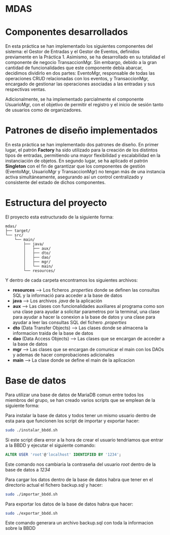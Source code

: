 # MDAS


# Componentes desarrollados
En esta práctica se han implementado los siguientes componentes del sistema: el Gestor de Entradas y el Gestor de Eventos, definidos previamente en la Práctica 1. Asimismo, se ha desarrollado en su totalidad el componente de negocio TransaccionMgr. Sin embargo, debido a la gran cantidad de funcionalidades que este componente debía abarcar, decidimos dividirlo en dos partes: EventoMgr, responsable de todas las operaciones CRUD relacionadas con los eventos, y TransaccionMgr, encargado de gestionar las operaciones asociadas a las entradas y sus respectivas ventas.

Adicionalmente, se ha implementado parcialmente el componente UsuarioMgr, con el objetivo de permitir el registro y el inicio de sesión tanto de usuarios como de organizadores.

# Patrones de diseño implementados
En esta práctica se han implementado dos patrones de diseño. En primer lugar, el patrón **Factory** ha sido utilizado para la creación de los distintos tipos de entradas, permitiendo una mayor flexibilidad y escalabilidad en la instanciación de objetos. En segundo lugar, se ha aplicado el patrón **Singleton** con el fin de garantizar que los componentes de gestión (EventoMgr, UsuarioMgr y TransaccionMgr) no tengan más de una instancia activa simultáneamente, asegurando así un control centralizado y consistente del estado de dichos componentes.

# Estructura del proyecto
El proyecto esta estructurado de la siguiente forma:
```text
mdas/
├── target/
└── src/
    └── main/
        ├── java/
        │   ├── aux/
        │   ├── dto/
        │   ├── dao/
        │   ├── mgr/
        │   └── main/
        └── resources/
```

Y dentro de cada carpeta encontramos los siguientes archivos:

- **resources** --> Los ficheros *.properties* donde se definen las consultas SQL y la informació para acceder a la base de datos
- **java** --> Los archivos *.java* de la aplicación
- **aux** --> Las clases con funcionalidades auxiliares al programa como son una clase para ayudar a solicitar parametros por la terminal, una clase para ayudar a hacer la conexion a la base de datos y una clase para ayudar a leer las consultas SQL del fichero *.properties*
- **dto** (Data Transfer Objects) --> Las clases donde se almacena la informacion traida de la base de datos
- **dao** (Data Access Objects) --> Las clases que se encargan de acceder a la base de datos
- **mgr** --> Las clases que se encargan de comunicar el main con los DAOs y ademas de hacer comprobaciones adicionales
- **main** --> La clase donde se define el main de la aplicacion

# Base de datos
Para utilizar una base de datos de MariaDB comun entre todos los miembros del grupo, se han creado varios scripts que se emplean de la siguiente forma:

Para instalar la base de datos y todos tener un mismo usuario dentro de esta para que funcionen los script de importar y exportar hacer:
```bash
sudo ./instalar_bbdd.sh
```
Si este script diera error a la hora de crear el usuario tendriamos que entrar a la BBDD y ejecutar el siguiente comando:
```sql
ALTER USER 'root'@'localhost' IDENTIFIED BY '1234';
```
Este comando nos cambiaria la contraseña del usuario *root* dentro de la base de datos a *1234*


Para cargar los datos dentro de la base de datos habra que tener en el directorio actual el fichero backup.sql y hacer:
```bash
sudo ./importar_bbdd.sh
```

Para exportar los datos de la base de datos habra que hacer:
```bash
sudo ./exportar_bbdd.sh
```
Este comando generara un archivo backup.sql con toda la informacion sobre la BBDD
